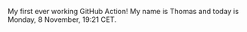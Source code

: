 My first ever working GitHub Action!
My name is Thomas and today is Monday, 8 November, 19:21 CET. 
